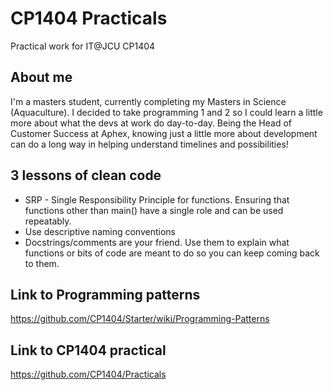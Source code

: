# CP1404 Practicals

Practical work for IT@JCU CP1404

## About me

I'm a masters student, currently completing my Masters in Science (Aquaculture).
I decided to take programming 1 and 2 so I could learn a little more about what the devs at work do day-to-day. Being
the
Head of Customer Success at Aphex, knowing just a little more about development can do a long way in helping understand
timelines and possibilities!

## 3 lessons of clean code

- SRP - Single Responsibility Principle for functions. Ensuring that functions other than main() have a single role and
  can be used repeatably.
- Use descriptive naming conventions
- Docstrings/comments are your friend. Use them to explain what functions or bits of code are meant to do so you can
  keep coming back to them.

## Link to Programming patterns

https://github.com/CP1404/Starter/wiki/Programming-Patterns

## Link to CP1404 practical

https://github.com/CP1404/Practicals
